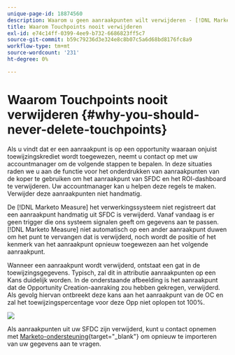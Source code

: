 ```yaml
---
unique-page-id: 18874560
description: Waarom u geen aanraakpunten wilt verwijderen - [!DNL Marketo Measure] - Productdocumentatie
title: Waarom Touchpoints nooit verwijderen
exl-id: e74c14ff-0399-4ee9-b732-6686823ff5c7
source-git-commit: b59c79236d3e324e8c8b07c5a6d68bd8176fc8a9
workflow-type: tm+mt
source-wordcount: '231'
ht-degree: 0%

---
```


# Waarom Touchpoints nooit verwijderen {#why-you-should-never-delete-touchpoints}

Als u vindt dat er een aanraakpunt is op een opportunity waaraan onjuist toewijzingskrediet wordt toegewezen, neemt u contact op met uw accountmanager om de volgende stappen te bepalen. In deze situaties raden we u aan de functie voor het onderdrukken van aanraakpunten van de koper te gebruiken om het aanraakpunt van SFDC en het ROI-dashboard te verwijderen. Uw accountmanager kan u helpen deze regels te maken. Verwijder deze aanraakpunten niet handmatig.

De [!DNL Marketo Measure] het verwerkingssysteem niet registreert dat een aanraakpunt handmatig uit SFDC is verwijderd. Vanaf vandaag is er geen trigger die ons systeem signalen geeft om gegevens aan te passen. [!DNL Marketo Measure] niet automatisch op een ander aanraakpunt duwen om het punt te vervangen dat is verwijderd, noch wordt de positie of het kenmerk van het aanraakpunt opnieuw toegewezen aan het volgende aanraakpunt.

Wanneer een aanraakpunt wordt verwijderd, ontstaat een gat in de toewijzingsgegevens. Typisch, zal dit in attributie aanraakpunten op een Kans duidelijk worden. In de onderstaande afbeelding is het aanraakpunt dat de Opportunity Creation-aanraking zou hebben gekregen, verwijderd. Als gevolg hiervan ontbreekt deze kans aan het aanraakpunt van de OC en zal het toewijzingspercentage voor deze Opp niet oplopen tot 100%.

![](assets/1.png)

Als aanraakpunten uit uw SFDC zijn verwijderd, kunt u contact opnemen met [Marketo-ondersteuning](https://nation.marketo.com/t5/support/ct-p/Support){target="_blank"} om opnieuw te importeren van uw gegevens aan te vragen.
